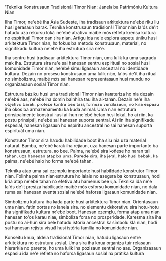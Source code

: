 'Teknika Konstrusaun Tradisionál Timor Nian: Janela ba Patrimóniu Kultura Nian

Ilha Timor, ne'ebé iha Ázia Sudeste, iha tradisaun arkitektura ne'ebé riku liu husi gerasaun barak. Teknika konstrusaun tradisionál Timor nian la'ós de'it hatudu uza rekursu lokál ne'ebé atrativu maibé mós refleta krensa kultura no espirituál Timor oan sira nian. Artigu ida ne'e esplora aspetu úniku husi arkitektura Timor nian, ho fokus ba metodu konstrusaun, material, no signifikadu kultura ne'ebé iha estrutura sira ne'e.

Iha sentru husi tradisaun arkitektura Timor nian, uma lulik ka uma sagradu mak iha. Estrutura sira ne'e sai hanesan sentru espirituál no sosial husi komunidade Timor nian, ne'ebé simu ligasaun ancestral no identidade kultura. Dezain no prosesu konstrusaun uma lulik nian, la'ós de'it iha ritual no simbolizmu, maibé mós sai hanesan representasaun husi mundu no organizasaun sosial Timor nian.

Estrutura báziku husi uma tradisionál Timor nian karateriza ho nia dezain ne'ebé aas, ne'ebé iha domin bainhira tau iha ai-tahan. Dezain ne'e iha objetivu barak: proteze kontra bee tasi, fornese ventilasaun, no kria espasu iha okos ba armazenamentu ka kuda animal. Uma nian estrutura prinsipalmente konstrui husi ai-hun ne'ebé hetan husi lokal, ho ai riin, ka postu prinsipál, ne'ebé sai hanesan suporta sentral. Ai riin iha signifikadu espesial, hanesan ligasaun ho espíritu ancestral no sai hanesan suporta espirituál uma nian.

Konstrutor Timor sira hatudu habilidade boot iha sira nia uza material naturál. Bambu, ne'ebé barak iha rejiaun, uza hanesan parte importante ba konstrusaun, estrutura, no bee. Palma, ne'ebé sira koñese ho naran tali tahan, uza hanesan atap ba uma. Parede sira, iha jeral, halo husi bebak, ka palma, ne'ebé halo ho forma ne'ebé tahan.

Teknika atap uma sai ezemplu importante husi habilidade konstrutor Timor nian. Folinha palma nian estrutura ho lalais no asegura ba konstrusaun, hodi kria atap ne'ebé tahan no efetivu atu hamenus bee uja. Teknika ida ne'e la'ós de'it presiza habilidade maibé mós esforsu komunidade nian, no dala ruma sai hanesan eventu sosial ne'ebé haforsa ligasaun komunidade nian.

Simbolizmu kultura iha kada parte husi arkitektura Timor nian. Orientasaun uma nian, fatin portas no janela sira, no elementu dekorativu sira hotu-hotu iha signifikadu kultura ne'ebé boot. Hanesan ezemplu, forma atap uma nian hanesan to'os karau nian, simboliza forsa no prosperidade. Karesma sira iha postu no ai-hun sira bele hatudu istória ancestral ka símbolu klã nian, hodi sai hanesan rejistu visuál husi istória família no komunidade nian.

Konseitu knua, aldeia tradisionál Timor nian, hatudu ligasaun entre arkitektura no estrutura sosial. Uma sira iha knua organiza tuir relasaun hierarkia no parente, ho uma lulik iha pozisaun sentral no aas. Organizasaun espasiu ida ne'e refleta no haforsa ligasaun sosial no prátika kultura